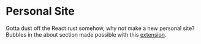 # Personal Site

Gotta dust off the React rust somehow, why not make a new personal site? Bubbles in the about section made possible with this [extension](https://chrome.google.com/webstore/detail/desmostocss/pnopgfmgkgpldjgkehholjfmepeiemnn/).
